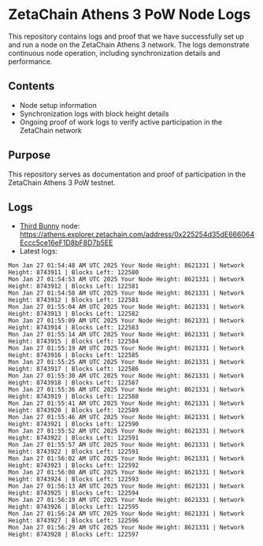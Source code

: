# ZetaChain Athens 3 PoW Node Logs
This repository contains logs and proof that we have successfully set up and run a node on the ZetaChain Athens 3 network. The logs demonstrate continuous node operation, including synchronization details and performance.

## Contents
- Node setup information
- Synchronization logs with block height details
- Ongoing proof of work logs to verify active participation in the ZetaChain network

## Purpose
This repository serves as documentation and proof of participation in the ZetaChain Athens 3 PoW testnet.

## Logs

- [Third Bunny](https://thirdbunny.xyz/) node: https://athens.explorer.zetachain.com/address/0x225254d35dE666064Eccc5ce16eF1D8bF8D7b5EE
- Latest logs:
```
Mon Jan 27 01:54:48 AM UTC 2025 Your Node Height: 8621331 | Network Height: 8743911 | Blocks Left: 122580
Mon Jan 27 01:54:53 AM UTC 2025 Your Node Height: 8621331 | Network Height: 8743912 | Blocks Left: 122581
Mon Jan 27 01:54:58 AM UTC 2025 Your Node Height: 8621331 | Network Height: 8743912 | Blocks Left: 122581
Mon Jan 27 01:55:04 AM UTC 2025 Your Node Height: 8621331 | Network Height: 8743913 | Blocks Left: 122582
Mon Jan 27 01:55:09 AM UTC 2025 Your Node Height: 8621331 | Network Height: 8743914 | Blocks Left: 122583
Mon Jan 27 01:55:14 AM UTC 2025 Your Node Height: 8621331 | Network Height: 8743915 | Blocks Left: 122584
Mon Jan 27 01:55:19 AM UTC 2025 Your Node Height: 8621331 | Network Height: 8743916 | Blocks Left: 122585
Mon Jan 27 01:55:25 AM UTC 2025 Your Node Height: 8621331 | Network Height: 8743917 | Blocks Left: 122586
Mon Jan 27 01:55:30 AM UTC 2025 Your Node Height: 8621331 | Network Height: 8743918 | Blocks Left: 122587
Mon Jan 27 01:55:36 AM UTC 2025 Your Node Height: 8621331 | Network Height: 8743919 | Blocks Left: 122588
Mon Jan 27 01:55:41 AM UTC 2025 Your Node Height: 8621331 | Network Height: 8743920 | Blocks Left: 122589
Mon Jan 27 01:55:46 AM UTC 2025 Your Node Height: 8621331 | Network Height: 8743921 | Blocks Left: 122590
Mon Jan 27 01:55:52 AM UTC 2025 Your Node Height: 8621331 | Network Height: 8743922 | Blocks Left: 122591
Mon Jan 27 01:55:57 AM UTC 2025 Your Node Height: 8621331 | Network Height: 8743922 | Blocks Left: 122591
Mon Jan 27 01:56:02 AM UTC 2025 Your Node Height: 8621331 | Network Height: 8743923 | Blocks Left: 122592
Mon Jan 27 01:56:08 AM UTC 2025 Your Node Height: 8621331 | Network Height: 8743924 | Blocks Left: 122593
Mon Jan 27 01:56:13 AM UTC 2025 Your Node Height: 8621331 | Network Height: 8743925 | Blocks Left: 122594
Mon Jan 27 01:56:19 AM UTC 2025 Your Node Height: 8621331 | Network Height: 8743926 | Blocks Left: 122595
Mon Jan 27 01:56:24 AM UTC 2025 Your Node Height: 8621331 | Network Height: 8743927 | Blocks Left: 122596
Mon Jan 27 01:56:29 AM UTC 2025 Your Node Height: 8621331 | Network Height: 8743928 | Blocks Left: 122597
```
